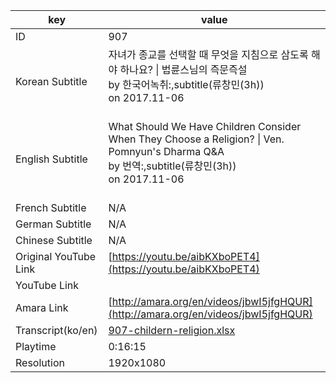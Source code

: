|  key  |  value  |
|-------|---------|
| ID            | 907 |
| Korean Subtitle |  자녀가 종교를 선택할 때 무엇을 지침으로 삼도록 해야 하나요? \| 법륜스님의 즉문즉설<br>by 한국어녹취:,subtitle(류창민(3h))<br>on 2017.11-06<br><br>|
| English Subtitle | What Should We Have Children Consider When They Choose a Religion?  \| Ven. Pomnyun's Dharma Q&A<br>by 번역:,subtitle(류창민(3h))<br>on 2017.11-06<br><br>|
| French Subtitle | N/A |
| German Subtitle | N/A |
| Chinese Subtitle | N/A |
| Original YouTube Link  | [https://youtu.be/aibKXboPET4](https://youtu.be/aibKXboPET4) |
| YouTube Link  |  |
| Amara Link    | [http://amara.org/en/videos/jbwI5jfgHQUR](http://amara.org/en/videos/jbwI5jfgHQUR) |
| Transcript(ko/en) | [907-childern-religion.xlsx](https://github.com/jungtosociety/dharma-qna/raw/master/sub/907/907-childern-religion.xlsx) |
| Playtime | 0:16:15 |
| Resolution | 1920x1080|
